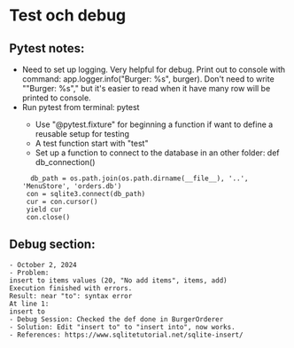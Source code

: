 # Test och debug

## Pytest notes:
- Need to set up logging. Very helpful for debug. Print out to console with command: app.logger.info("Burger: %s", burger). Don't need to write ""Burger: %s"," but it's easier to read when it have many row will be printed to console.
- Run pytest from terminal: pytest <pytest file name>
   + Use "@pytest.fixture" for beginning a function if want to define a reusable setup for testing
   + A test function start with "test"
   + Set up a function to connect to the database in an other folder: def db_connection()
   ```
     db_path = os.path.join(os.path.dirname(__file__), '..', 'MenuStore', 'orders.db')
    con = sqlite3.connect(db_path)
    cur = con.cursor()
    yield cur
    con.close()
    ```
## Debug section:
```
- October 2, 2024
- Problem:
insert to items values (20, "No add items", items, add)
Execution finished with errors.
Result: near "to": syntax error
At line 1:
insert to
- Debug Session: Checked the def done in BurgerOrderer
- Solution: Edit "insert to" to "insert into", now works.
- References: https://www.sqlitetutorial.net/sqlite-insert/
```